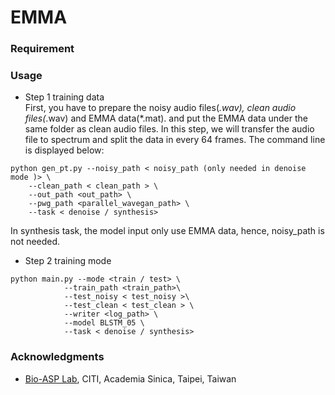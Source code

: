 # EMMA
### Requirement

### Usage

* Step 1 training data \
First, you have to prepare the noisy audio files(*.wav), clean audio files(*.wav) and EMMA data(*.mat). and put the EMMA data under the same folder as clean audio files. In this step, we will transfer the audio file to spectrum and split the data in every 64 frames. The command line is displayed below:
```
python gen_pt.py --noisy_path < noisy_path (only needed in denoise mode )> \   
    --clean_path < clean_path > \       
    --out_path <out_path> \       
    --pwg_path <parallel_wavegan_path> \       
    --task < denoise / synthesis>
```
  In synthesis task, the model input only use EMMA data, hence, noisy_path is not needed. 
* Step 2 training mode
```
python main.py --mode <train / test> \
            --train_path <train_path>\
            --test_noisy < test_noisy >\
            --test_clean < test_clean > \
            --writer <log_path> \
            --model BLSTM_05 \
            --task < denoise / synthesis>
```
### Acknowledgments
* [Bio-ASP Lab](https://bio-asplab.citi.sinica.edu.tw), CITI, Academia Sinica, Taipei, Taiwan
